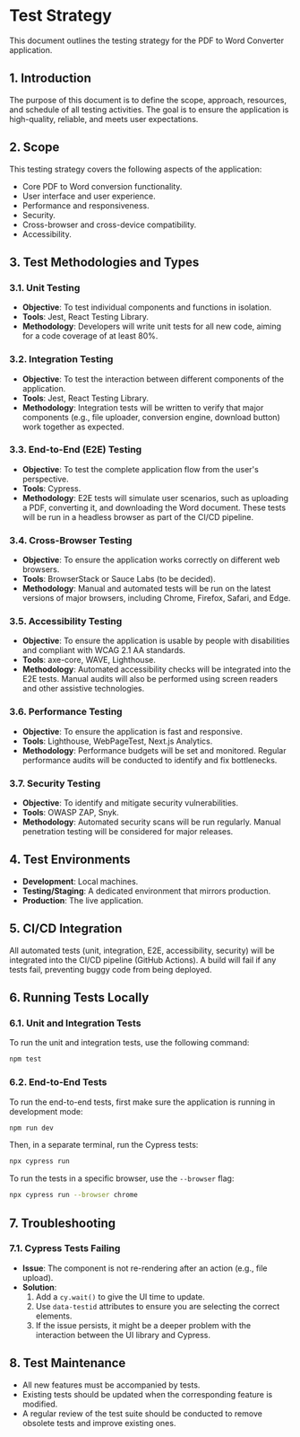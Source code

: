 # Test Strategy

This document outlines the testing strategy for the PDF to Word Converter application.

## 1. Introduction

The purpose of this document is to define the scope, approach, resources, and schedule of all testing activities. The goal is to ensure the application is high-quality, reliable, and meets user expectations.

## 2. Scope

This testing strategy covers the following aspects of the application:
- Core PDF to Word conversion functionality.
- User interface and user experience.
- Performance and responsiveness.
- Security.
- Cross-browser and cross-device compatibility.
- Accessibility.

## 3. Test Methodologies and Types

### 3.1. Unit Testing
- **Objective**: To test individual components and functions in isolation.
- **Tools**: Jest, React Testing Library.
- **Methodology**: Developers will write unit tests for all new code, aiming for a code coverage of at least 80%.

### 3.2. Integration Testing
- **Objective**: To test the interaction between different components of the application.
- **Tools**: Jest, React Testing Library.
- **Methodology**: Integration tests will be written to verify that major components (e.g., file uploader, conversion engine, download button) work together as expected.

### 3.3. End-to-End (E2E) Testing
- **Objective**: To test the complete application flow from the user's perspective.
- **Tools**: Cypress.
- **Methodology**: E2E tests will simulate user scenarios, such as uploading a PDF, converting it, and downloading the Word document. These tests will be run in a headless browser as part of the CI/CD pipeline.

### 3.4. Cross-Browser Testing
- **Objective**: To ensure the application works correctly on different web browsers.
- **Tools**: BrowserStack or Sauce Labs (to be decided).
- **Methodology**: Manual and automated tests will be run on the latest versions of major browsers, including Chrome, Firefox, Safari, and Edge.

### 3.5. Accessibility Testing
- **Objective**: To ensure the application is usable by people with disabilities and compliant with WCAG 2.1 AA standards.
- **Tools**: axe-core, WAVE, Lighthouse.
- **Methodology**: Automated accessibility checks will be integrated into the E2E tests. Manual audits will also be performed using screen readers and other assistive technologies.

### 3.6. Performance Testing
- **Objective**: To ensure the application is fast and responsive.
- **Tools**: Lighthouse, WebPageTest, Next.js Analytics.
- **Methodology**: Performance budgets will be set and monitored. Regular performance audits will be conducted to identify and fix bottlenecks.

### 3.7. Security Testing
- **Objective**: To identify and mitigate security vulnerabilities.
- **Tools**: OWASP ZAP, Snyk.
- **Methodology**: Automated security scans will be run regularly. Manual penetration testing will be considered for major releases.

## 4. Test Environments
- **Development**: Local machines.
- **Testing/Staging**: A dedicated environment that mirrors production.
- **Production**: The live application.

## 5. CI/CD Integration
All automated tests (unit, integration, E2E, accessibility, security) will be integrated into the CI/CD pipeline (GitHub Actions). A build will fail if any tests fail, preventing buggy code from being deployed.

## 6. Running Tests Locally

### 6.1. Unit and Integration Tests
To run the unit and integration tests, use the following command:
```bash
npm test
```

### 6.2. End-to-End Tests
To run the end-to-end tests, first make sure the application is running in development mode:
```bash
npm run dev
```
Then, in a separate terminal, run the Cypress tests:
```bash
npx cypress run
```
To run the tests in a specific browser, use the `--browser` flag:
```bash
npx cypress run --browser chrome
```

## 7. Troubleshooting

### 7.1. Cypress Tests Failing
- **Issue**: The component is not re-rendering after an action (e.g., file upload).
- **Solution**:
    1.  Add a `cy.wait()` to give the UI time to update.
    2.  Use `data-testid` attributes to ensure you are selecting the correct elements.
    3.  If the issue persists, it might be a deeper problem with the interaction between the UI library and Cypress.

## 8. Test Maintenance
- All new features must be accompanied by tests.
- Existing tests should be updated when the corresponding feature is modified.
- A regular review of the test suite should be conducted to remove obsolete tests and improve existing ones. 
